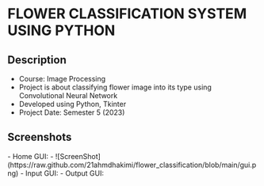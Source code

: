 # FLOWER CLASSIFICATION SYSTEM USING PYTHON
<h2>Description</h2>

- Course: Image Processing 
- Project is about classifying flower image into its type using Convolutional Neural Network 
- Developed using Python, Tkinter
- Project Date: Semester 5 (2023)

<h2>Screenshots</h2>
- Home GUI: 
- ![ScreenShot] (https://raw.github.com/21ahmdhakimi/flower_classification/blob/main/gui.png)
- Input GUI: 
- Output GUI: 
<br/>
